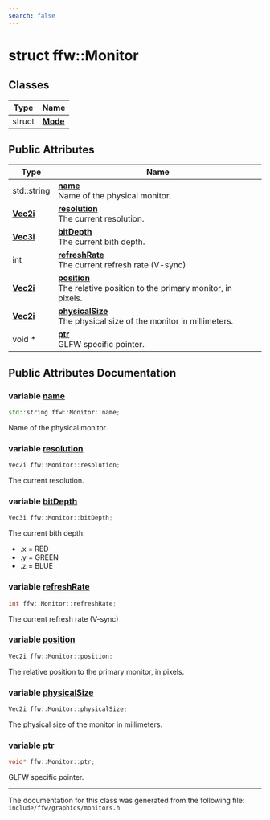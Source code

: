 ```yaml
---
search: false
---
```


# struct ffw::Monitor

## Classes

|Type|Name|
|-----|-----|
|struct|[**Mode**](structffw_1_1_monitor_1_1_mode.md)|


## Public Attributes

|Type|Name|
|-----|-----|
|std::string|[**name**](structffw_1_1_monitor.md#1a59dd9ebabd82145e87afef97c9d5c1f5)<br>Name of the physical monitor. |
|**[Vec2i](group__math_.md#ga8ac6bae8a24d96d0223a29ecfff14570)**|[**resolution**](structffw_1_1_monitor.md#1ab7bb963f40775c550aee456f60566034)<br>The current resolution. |
|**[Vec3i](group__math_.md#gafd4bb1ab82109f15d80681d443404df8)**|[**bitDepth**](structffw_1_1_monitor.md#1aa5b362a6fb5826a7e28db82fe25416d4)<br>The current bith depth. |
|int|[**refreshRate**](structffw_1_1_monitor.md#1af90abecb4bc7ceb46a0d4e26407640b1)<br>The current refresh rate (V-sync) |
|**[Vec2i](group__math_.md#ga8ac6bae8a24d96d0223a29ecfff14570)**|[**position**](structffw_1_1_monitor.md#1a0173ab6a2799bcb05b913ee8e0aa5174)<br>The relative position to the primary monitor, in pixels. |
|**[Vec2i](group__math_.md#ga8ac6bae8a24d96d0223a29ecfff14570)**|[**physicalSize**](structffw_1_1_monitor.md#1accad1d0c60217e216b1d0475d266f7c2)<br>The physical size of the monitor in millimeters. |
|void \*|[**ptr**](structffw_1_1_monitor.md#1af9d44fa06c57e02deaac79596503be16)<br>GLFW specific pointer. |


## Public Attributes Documentation

### variable <a id="1a59dd9ebabd82145e87afef97c9d5c1f5" href="#1a59dd9ebabd82145e87afef97c9d5c1f5">name</a>

```cpp
std::string ffw::Monitor::name;
```

Name of the physical monitor. 


### variable <a id="1ab7bb963f40775c550aee456f60566034" href="#1ab7bb963f40775c550aee456f60566034">resolution</a>

```cpp
Vec2i ffw::Monitor::resolution;
```

The current resolution. 


### variable <a id="1aa5b362a6fb5826a7e28db82fe25416d4" href="#1aa5b362a6fb5826a7e28db82fe25416d4">bitDepth</a>

```cpp
Vec3i ffw::Monitor::bitDepth;
```

The current bith depth. 


* .x = RED
* .y = GREEN
* .z = BLUE 



### variable <a id="1af90abecb4bc7ceb46a0d4e26407640b1" href="#1af90abecb4bc7ceb46a0d4e26407640b1">refreshRate</a>

```cpp
int ffw::Monitor::refreshRate;
```

The current refresh rate (V-sync) 


### variable <a id="1a0173ab6a2799bcb05b913ee8e0aa5174" href="#1a0173ab6a2799bcb05b913ee8e0aa5174">position</a>

```cpp
Vec2i ffw::Monitor::position;
```

The relative position to the primary monitor, in pixels. 


### variable <a id="1accad1d0c60217e216b1d0475d266f7c2" href="#1accad1d0c60217e216b1d0475d266f7c2">physicalSize</a>

```cpp
Vec2i ffw::Monitor::physicalSize;
```

The physical size of the monitor in millimeters. 


### variable <a id="1af9d44fa06c57e02deaac79596503be16" href="#1af9d44fa06c57e02deaac79596503be16">ptr</a>

```cpp
void* ffw::Monitor::ptr;
```

GLFW specific pointer. 




----------------------------------------
The documentation for this class was generated from the following file: `include/ffw/graphics/monitors.h`
